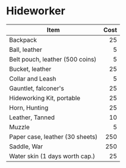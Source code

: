 # Hideworker

| Item                            | Cost |
| ------------------------------- | ---: |
| Backpack                        |   25 |
| Ball, leather                   |    5 |
| Belt pouch, leather (500 coins) |    5 |
| Bucket, leather                 |   25 |
| Collar and Leash                |    5 |
| Gauntlet, falconer's            |   25 |
| Hideworking Kit, portable       |   25 |
| Horn, Hunting                   |   25 |
| Leather, Tanned                 |   10 |
| Muzzle                          |    5 |
| Paper case, leather (30 sheets) |  250 |
| Saddle, War                     |  250 |
| Water skin (1 days worth cap.)  |   25 |
